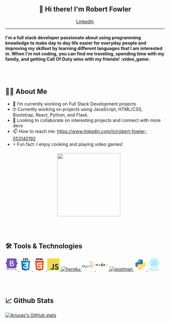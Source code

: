 
<h2 align="center">👋 Hi there! I'm Robert Fowler</h2>
<p align="center">
  <a href="https://www.linkedin.com/in/robert-fowler-053140192
">LinkedIn</a>
</p>






---
<h4>I'm a full stack developer passionate about using programming knowledge to make day to day life easier for everyday people and improving my skillset by learning different languages that I am interested in. When I'm not coding, you can find me traveling, spending time with my family, and getting Call Of Duty wins with my friends! :video_game:</h4>

<br></br>




## 🙋‍♂️ About Me
   
- 🔭 I’m currently working on Full Stack Development projects
- 🤓 Currently working on projects using JavaScript, HTML/CSS, Bootstrap, React, Python, and Flask.
- 👯 Looking to collaborate on interesting projects and connect with more devs
- 📫 How to reach me: https://www.linkedin.com/in/robert-fowler-053140192
- ⚡ Fun fact: I enjoy cooking and playing video games! <p align="center"><img src="https://media1.giphy.com/media/y0NFayaBeiWEU/200.gif" width="200" height="200"/></p>

<br></br>




## 🛠️ Tools & Technologies
<p align="left"><a href="https://getbootstrap.com" target="_blank"> <img src="https://raw.githubusercontent.com/devicons/devicon/master/icons/bootstrap/bootstrap-plain-wordmark.svg" alt="bootstrap" width="40" height="40"/> </a>
 <a href="https://www.w3schools.com/css/" target="_blank"> <img src="https://raw.githubusercontent.com/devicons/devicon/master/icons/css3/css3-original-wordmark.svg" alt="css3" width="40" height="40"/> </a>
  <a href="https://www.w3.org/html/" target="_blank"> <img src="https://raw.githubusercontent.com/devicons/devicon/master/icons/html5/html5-original-wordmark.svg" alt="html5" width="40" height="40"/> </a> 
  <a href="https://developer.mozilla.org/en-US/docs/Web/JavaScript" target="_blank"> <img src="https://raw.githubusercontent.com/devicons/devicon/master/icons/javascript/javascript-original.svg" alt="javascript" width="40" height="40"/> </a>
  <a href="https://heroku.com" target="_blank"> <img src="https://www.vectorlogo.zone/logos/heroku/heroku-icon.svg" alt="heroku" width="40" height="40"/> </a>
  <a href="https://www.mysql.com/" target="_blank"> <img src="https://raw.githubusercontent.com/devicons/devicon/master/icons/mysql/mysql-original-wordmark.svg" alt="mysql" width="40" height="40"/> </a>
  <a href="https://nodejs.org" target="_blank"> <img src="https://raw.githubusercontent.com/devicons/devicon/master/icons/nodejs/nodejs-original-wordmark.svg" alt="nodejs" width="40" height="40"/> </a> 
 <a href="https://postman.com" target="_blank"> <img src="https://www.vectorlogo.zone/logos/getpostman/getpostman-icon.svg" alt="postman" width="40" height="40"/> </a> 
  <a href="https://www.python.org" target="_blank"> <img src="https://raw.githubusercontent.com/devicons/devicon/master/icons/python/python-original.svg" alt="python" width="40" height="40"/> </a> 
  <a href="https://reactjs.org/" target="_blank"> <img src="https://raw.githubusercontent.com/devicons/devicon/master/icons/react/react-original-wordmark.svg" alt="react" width="40" height="40"/> </a> 
  
 

<br></br>



## 📈 Github Stats
[![Anurag's GitHub stats](https://github-readme-stats.vercel.app/api?username=robfowler4&theme=radical&show_icons=true)](https://github.com/anuraghazra/github-readme-stats)





